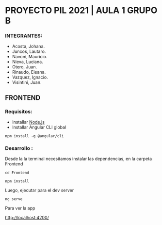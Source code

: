 # PROYECTO PIL 2021 | AULA 1 GRUPO B

### INTEGRANTES:

- Acosta, Johana.
- Juncos, Lautaro.
- Navoni, Mauricio.
- Nieva, Luciana.
- Otero, Juan.
- Rinaudo, Eleana.
- Vazquez, Ignacio.
- Visintini, Juan.



## FRONTEND

### Requisitos:

- Installar [Node.js](https://nodejs.org/es/)
- Installar Angular CLI global 

```
npm install -g @angular/cli
```



### Desarrollo :
Desde la la terminal necesitamos instalar las dependencias, en la carpeta Frontend
```
cd Frontend
```
```
npm install
```
 Luego, ejecutar para el dev server
```
ng serve
```

Para ver la app

[http://localhost:4200/](http://localhost:4200/)









